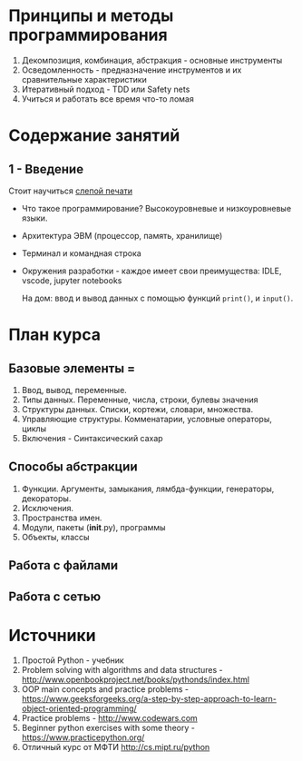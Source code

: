 # Принципы и методы программирования
1. Декомпозиция, комбинация, абстракция - основные инструменты
2. Осведомленность - предназначение инструментов и их сравнительные характеристики
3. Итеративный подход - TDD или Safety nets
4. Учиться и работать все время что-то ломая

# Содержание занятий
## 1 - Введение
Стоит научиться [слепой печати](https://www.keybr.com)

* Что такое программирование? Высокоуровневые и низкоуровневые языки.
* Архитектура ЭВМ (процессор, память, хранилище)
* Терминал и командная строка
* Окружения разработки - каждое имеет свои преимущества: IDLE, vscode, jupyter notebooks

  На дом: ввод и вывод данных с помощью функций `print()`, и `input()`.

# План курса

## Базовые элементы =
1. Ввод, вывод, переменные.
2. Типы данных. Переменные, числа, строки, булевы значения
3. Структуры данных. Списки, кортежи, словари, множества.
4. Управляющие структуры. Комменатарии, условные операторы, циклы
5. Включения - Синтаксический сахар

## Способы абстракции
1. Функции. Аргументы, замыкания, лямбда-функции, генераторы, декораторы.
2. Исключения.
3. Пространства имен.
4. Модули, пакеты (__init__.py), программы
5. Объекты, классы

## Работа с файлами

## Работа с сетью

# Источники 
1. Простой Python - учебник
2. Problem solving with algorithms and data structures - http://www.openbookproject.net/books/pythonds/index.html
3. OOP main concepts and practice problems - https://www.geeksforgeeks.org/a-step-by-step-approach-to-learn-object-oriented-programming/
4. Practice problems - http://www.codewars.com
5. Beginner python exercises with some theory - https://www.practicepython.org/
6. Отличный курс от МФТИ http://cs.mipt.ru/python

